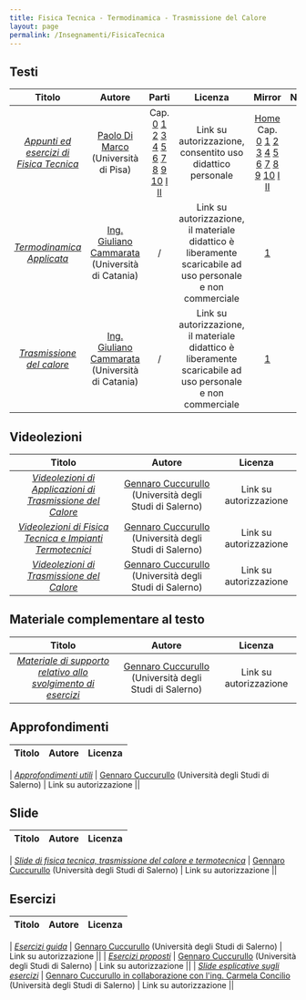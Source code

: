 ```yaml
---
title: Fisica Tecnica - Termodinamica - Trasmissione del Calore
layout: page
permalink: /Insegnamenti/FisicaTecnica
--- 
```


## Testi

| Titolo | Autore | Parti | Licenza | Mirror | Note |
| :---: | :---: | :---: | :---: | :---: | :---: |
| [_Appunti ed esercizi di Fisica Tecnica_](http://www.den.unipi.it/paolo.dimarco/eps/ftmtidx1011.htm) | [Paolo Di Marco](https://unimap.unipi.it/cercapersone/dettaglio.php?ri=262) (Università di Pisa) | Cap. [0](http://www.den.unipi.it/paolo.dimarco/eps/front16.pdf) [1](http://www.den.unipi.it/paolo.dimarco/eps/C1ftd10.pdf) [2](http://www.den.unipi.it/paolo.dimarco/eps/C2tst09.pdf) [3](http://www.den.unipi.it/paolo.dimarco/eps/C3eqb11.pdf) [4](http://www.den.unipi.it/paolo.dimarco/eps/C4ctd11.pdf) [5](http://www.den.unipi.it/paolo.dimarco/eps/C5ber09.pdf) [6](http://www.den.unipi.it/paolo.dimarco/eps/C6mts11.pdf) [7](http://www.den.unipi.it/paolo.dimarco/eps/C7mtm07.pdf) [8](http://www.den.unipi.it/paolo.dimarco/eps/C8mto09.pdf) [9](http://www.den.unipi.it/paolo.dimarco/eps/C9hte10.pdf) [10](http://www.den.unipi.it/paolo.dimarco/eps/C10psi16.pdf) [I](http://www.den.unipi.it/paolo.dimarco/eps/App06-a.pdf) [II](http://www.den.unipi.it/paolo.dimarco/eps/App11-b.pdf) | Link su autorizzazione, consentito uso didattico personale | [Home](https://web.archive.org/web/20211006114000/http://www.den.unipi.it/paolo.dimarco/eps/ftmtidx1011.htm) Cap. [0](https://web.archive.org/web/20211006124848/http://www.den.unipi.it/paolo.dimarco/eps/front16.pdf) [1](https://web.archive.org/web/20211006124924/http://www.den.unipi.it/paolo.dimarco/eps/C1ftd10.pdf) [2](https://web.archive.org/web/20211006124952/http://www.den.unipi.it/paolo.dimarco/eps/C2tst09.pdf) [3](https://web.archive.org/web/20211006125025/http://www.den.unipi.it/paolo.dimarco/eps/C3eqb11.pdf) [4](https://web.archive.org/web/20211006125048/http://www.den.unipi.it/paolo.dimarco/eps/C4ctd11.pdf) [5](https://web.archive.org/web/20180714071506/http://www.den.unipi.it/paolo.dimarco/eps/C5ber09.pdf) [6](https://web.archive.org/web/20211006125302/http://www.den.unipi.it/paolo.dimarco/eps/C6mts11.pdf) [7](https://web.archive.org/web/20211006125438/http://www.den.unipi.it/paolo.dimarco/eps/C7mtm07.pdf) [8](https://web.archive.org/web/20211006125507/http://www.den.unipi.it/paolo.dimarco/eps/C8mto09.pdf) [9](https://web.archive.org/web/20211006125538/http://www.den.unipi.it/paolo.dimarco/eps/C9hte10.pdf) [10](https://web.archive.org/web/20211006125607/http://www.den.unipi.it/paolo.dimarco/eps/C10psi16.pdf) [I](https://web.archive.org/web/20211006125715/http://www.den.unipi.it/paolo.dimarco/eps/App06-a.pdf) [II](https://web.archive.org/web/20211006125740/http://www.den.unipi.it/paolo.dimarco/eps/App11-b.pdf) | |
| [_Termodinamica Applicata_](https://giulianocammarata.it/TERMODINAMICA%20APPLICATA%20.pdf) | [Ing. Giuliano Cammarata](https://giulianocammarata.it/) (Università di Catania) | / | Link su autorizzazione, il materiale didattico è liberamente scaricabile ad uso personale e non commerciale | [1](https://web.archive.org/web/20210424180705/http://www.giulianocammarata.it/TERMODINAMICA%20APPLICATA%20.pdf) | |
| [_Trasmissione del calore_](https://giulianocammarata.it/TRASMISSIONE%20DEL%20CALORE.pdf) |  [Ing. Giuliano Cammarata](https://giulianocammarata.it/) (Università di Catania) | / | Link su autorizzazione, il materiale didattico è liberamente scaricabile ad uso personale e non commerciale | [1](https://web.archive.org/web/20210424152015/http://www.giulianocammarata.it/TRASMISSIONE%20DEL%20CALORE.pdf) | |

## Videolezioni

| Titolo | Autore | Licenza |
| :---: | :---: | :---: | 
| [_Videolezioni di Applicazioni di Trasmissione del Calore_](https://www.rinocuccurullo.com/copia-di-videolezioni-tc) | [Gennaro Cuccurullo](https://docenti.unisa.it/001710/home) (Università degli Studi di Salerno) | Link su autorizzazione ||
| [_Videolezioni di Fisica Tecnica e Impianti Termotecnici_](https://www.rinocuccurullo.com/videolezioni-ft) | [Gennaro Cuccurullo](https://docenti.unisa.it/001710/home) (Università degli Studi di Salerno) | Link su autorizzazione ||
| [_Videolezioni di Trasmissione del Calore_](https://www.rinocuccurullo.com/videolezioni-tc) | [Gennaro Cuccurullo](https://docenti.unisa.it/001710/home) (Università degli Studi di Salerno) | Link su autorizzazione ||

## Materiale complementare al testo

| Titolo | Autore | Licenza |
| :---: | :---: | :---: | 
| [_Materiale di supporto relativo allo svolgimento di esercizi_](https://www.rinocuccurullo.com/supporto) |  [Gennaro Cuccurullo](https://docenti.unisa.it/001710/home) (Università degli Studi di Salerno) | Link su autorizzazione ||

## Approfondimenti 

| Titolo | Autore | Licenza |
| :---: | :---: | :---: |

| [_Approfondimenti utili_](https://www.rinocuccurullo.com/approfondimenti) |  [Gennaro Cuccurullo](https://docenti.unisa.it/001710/home) (Università degli Studi di Salerno) | Link su autorizzazione ||

## Slide

| Titolo | Autore | Licenza |
| :---: | :---: | :---: |

| [_Slide di fisica tecnica, trasmissione del calore e termotecnica_](https://www.rinocuccurullo.com/slide) |  [Gennaro Cuccurullo](https://docenti.unisa.it/001710/home) (Università degli Studi di Salerno) | Link su autorizzazione ||

## Esercizi

| Titolo | Autore | Licenza |
| :---: | :---: | :---: |

| [_Esercizi guida_](https://www.rinocuccurullo.com/esguida) |  [Gennaro Cuccurullo](https://docenti.unisa.it/001710/home) (Università degli Studi di Salerno) | Link su autorizzazione ||
| [_Esercizi proposti_](https://www.rinocuccurullo.com/esercizi) |  [Gennaro Cuccurullo](https://docenti.unisa.it/001710/home) (Università degli Studi di Salerno) | Link su autorizzazione ||
| [_Slide esplicative sugli esercizi_](https://www.rinocuccurullo.com/slide-esercitazionitc) |  [Gennaro Cuccurullo in collaborazione con l'ing. Carmela Concilio](https://docenti.unisa.it/001710/home) (Università degli Studi di Salerno) | Link su autorizzazione ||

